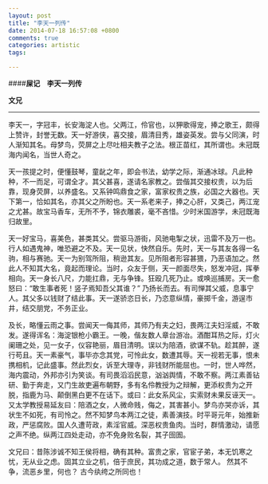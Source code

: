 ```yaml
---
layout: post
title: "李天一列传"
date: 2014-07-18 16:57:08 +0800
comments: true
categories: artistic
tags: 

---
```

####**屎记　李天一列传**

**文兄**

<!--more-->

----

李天一，字冠丰，长安海淀人也。父两江，伶官也，以狎歌得宠，捧之歌王，颇得上赞许，封誉无数。天一好游侠，喜交接，眉清目秀，雄姿英发。尝与父同演，时人渐知其名。母梦鸟，荧屏之上尽吐相夫教子之法。根正苗红，其所谓也。未冠既海内闻名，当世人奇之。
 

天一孩提之时，便懂鼓琴，童龀之年，即会书法，幼学之际，渐通冰球。凡此种种，不一而足，可谓全才。其父甚喜，遂请名家教之。尝偕其交接权贵，以为后靠，现身荧屏，以养盛名。又系钟鸣鼎食之家，富家权贵之族，必国之大器也。天下第一，恰如其名，亦其父之所盼也。天一系老来子，捧之心肝，又类己，两江宠之尤甚。故宝马香车，无所不予，锦衣雕裘，毫不吝惜。少时米国游学，未冠既海归故里。
 

天一好宝马，喜美色，甚类其父。尝驱马游街，风驰电掣之状，迅雷不及万一也。行人如遇鬼神，唯恐避之不及。天一见状，快然自乐。先时，天一与其友各得一名驹，相与赛驰。天一为别驾所阻，稍逊其友。见所阻者形容甚猥，乃恶语加之。然此人不知其大名，竟起而理论。当时，众友于侧，天一颜面尽失，怒发冲冠，挥拳相向。天一身长八尺，力能扛鼎，无与争锋。狂殴几死乃止。或唤巡捕房。天一愈怒曰：“敢生事者死！竖子焉知吾父其谁？” 乃扬长而去。有司惮其父威，息事宁人。其父多以钱财了结此事。天一遂骄恣日长，乃恣意纵情，豪掷千金，游逞市井，结交朋党，不务正业。
 

及长，略懂云雨之事。尝闻天一侮其师，其师乃有夫之妇，畏两江夫妇淫威，不敢发。遂得诨名：海淀银枪小霸王。一晚，偕友数人章台游冶。酒酣耳热之际，灯火阑珊之处，见一女子，仪容艳丽，眉目清明。误以为陪酒，欲谋不轨。趁其醉，遂行苟且。天一素豪气，事毕亦念其党，可怜此女，数遭其辱。天一视若无事，恨未携相机，记此盛事。然此烈女，诉至大理寺，非钱财所能屈也。一时，世人哗然，海内震动，外邦亦引为笑谈。有司畏滔滔民意，汹汹舆情，不敢不察。两江素善钻研、勤于奔走，又门生故吏遍布朝野，多有名伶教授为之辩解，更添权贵为之开脱，指鹿为马、颠倒黑白更不在话下。或曰：此女系风尘，实索财未果反诬天一。又太学教授易延友曰：陪酒之女，人微命贱，侮之，其害甚小。梦鸟亦哭亦诉，其状生不如死，有司怜之。然不知梦鸟本两江之徒，素善演技。时平哥元年，始推新政，严惩腐败。国人久遭苛政，素淫官威。深恶权贵鱼肉。当时，群情激动，请愿之声不绝。纵两江四处走动，亦不免身败名裂，其子囹圄。
 

文兄曰：昔陈涉诚不知王侯将相，确有其种。富贵之家，官宦子弟，本无饥寒之忧，无从业之虑。固其立业之机，倍于庶民，其功成之道，数于常人。 然其不争，流恶乡里，何也？ 古今纨绔之所同也！


